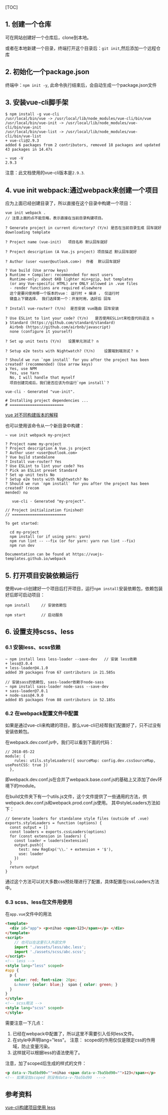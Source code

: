 [TOC]

## 1. 创建一个仓库

可在网站创建好一个仓库后，clone到本地。

或者在本地新建一个目录，终端打开这个目录后：`git init`,然后添加一个远程仓库

## 2.  初始化一个package.json

终端中：`npm init -y`, 此命令执行结束后，会自动生成一个package.json文件



## 3. 安装vue-cli脚手架

```
$ npm install -g vue-cli
/usr/local/bin/vue -> /usr/local/lib/node_modules/vue-cli/bin/vue
/usr/local/bin/vue-init -> /usr/local/lib/node_modules/vue-cli/bin/vue-init
/usr/local/bin/vue-list -> /usr/local/lib/node_modules/vue-cli/bin/vue-list
+ vue-cli@2.9.3
added 6 packages from 2 contributors, removed 18 packages and updated 43 packages in 14.47s

~ vue -V
2.9.3
```

注意：此文档使用的vue-cli版本是`2.9.3`.

## 4. vue init webpack:通过webpack来创建一个项目

应为上面已经创建目录了，所以直接在这个目录中构建一个项目：

```
vue init webpack .
// 注意上面的点不能忽略，表示直接在当前目录构建项目。

? Generate project in current directory? (Y/n) 是否在当前目录生成 回车就好
downloading template

? Project name (vue-init)	项目名称 默认回车就好

? Project description (A Vue.js project) 项目描述 默认回车就好

? Author (user <user@outlook.com>)	作者	默认回车就好

? Vue build (Use arrow keys)
❯ Runtime + Compiler: recommended for most users
  Runtime-only: about 6KB lighter min+gzip, but templates 
  (or any Vue-specific HTML) are ONLY allowed in .vue files 
  - render functions are required elsewhere
  这个是要问使用哪一个版本的vue： 运行时 + 编译 ， 仅运行时
  键盘上下键选择， 我们选择第一个：开发时用，选好后 回车
  
? Install vue-router? (Y/n)	 是否安装 vue路由 回车安装

? Use ESLint to lint your code? (Y/n)	是否使用ESLint来检查代码语法 n
❯ Standard (https://github.com/standard/standard)
  Airbnb (https://github.com/airbnb/javascript)
  none (configure it yourself)
  
? Set up unit tests (Y/n)	设置单元测试？ n

? Setup e2e tests with Nightwatch? (Y/n)	设置端到端测试？ n

? Should we run `npm install` for you after the project has been created? (recommended) (Use arrow keys)
❯ Yes, use NPM
  Yes, use Yarn
  No, I will handle that myself
  项目创建完成后，我们是否应该为你运行`npm install`？
  
vue-cli · Generated "vue-init".

# Installing project dependencies ...
# ========================
```

[vue 对不同构建版本的解释](https://cn.vuejs.org/v2/guide/installation.html#%E5%AF%B9%E4%B8%8D%E5%90%8C%E6%9E%84%E5%BB%BA%E7%89%88%E6%9C%AC%E7%9A%84%E8%A7%A3%E9%87%8A)



也可以使用该命令从一个新目录中构建：

```
~ vue init webpack my-project

? Project name my-project
? Project description A Vue.js project
? Author user <user@outlook.com>
? Vue build standalone
? Install vue-router? Yes
? Use ESLint to lint your code? Yes
? Pick an ESLint preset Standard
? Set up unit tests No
? Setup e2e tests with Nightwatch? No
? Should we run `npm install` for you after the project has been created? (recom
mended) no

   vue-cli · Generated "my-project".

// Project initialization finished!
// ========================

To get started:

  cd my-project
  npm install (or if using yarn: yarn)
  npm run lint -- --fix (or for yarn: yarn run lint --fix)
  npm run dev

Documentation can be found at https://vuejs-templates.github.io/webpack

```

## 5. 打开项目安装依赖运行

使用vue-cli创建好一个项目后打开项目，运行`npm install`安装依赖包，依赖包装好后即可启动项目：

```
npm install 	// 安装依赖包

npm start		// 启动服务
```

## 6. 设置支持scss、less

### 6.1 安装less、scss依赖

```
~ npm install less less-loader --save-dev	// 安装 less依赖
+ less@3.0.4
+ less-loader@4.1.0
added 39 packages from 67 contributors in 21.585s

// 安装sass的依赖包, sass-loader依赖于node-sass
~ npm install sass-loader node-sass --save-dev
+ sass-loader@7.0.1
+ node-sass@4.9.0
added 85 packages from 88 contributors in 52.185s
```

### 6.2 在webpack配置文件中配置

如果是通过vue-cli来构建的项目，那么vue-cli已经帮我们配置好了，只不过没有安装依赖包。

在webpack.dev.conf.js中，我们可以看到下面的代码：

```
// 2018-05-22
module: {
    rules: utils.styleLoaders({ sourceMap: config.dev.cssSourceMap, usePostCSS: true })
  },
```

即webpack.dev.conf.js在合并了webpack.base.conf.js的基础上又添加了dev环境下的module。

在build文件夹下有一个utils.js文件，这个文件提供了一些通用的方法，供webpack.dev.conf.js和webpack.prod.conf.js使用。 其中styleLoaders方法如下：

```
// Generate loaders for standalone style files (outside of .vue)
exports.styleLoaders = function (options) {
  const output = []
  const loaders = exports.cssLoaders(options)
  for (const extension in loaders) {
    const loader = loaders[extension]
    output.push({
      test: new RegExp('\\.' + extension + '$'),
      use: loader
    })
  }
  return output
}
```

通过这个方法可以对大多数css预处理进行了配置，具体配置在cssLoaders方法中。



### 6.3 scss、less在文件用使用

在`app.vue`文件中的用法

```html
<template>
  <div id="app"> <p>nihao <span>123</span></p> </div>
</template>
<script>
    // 也可以在这里引入外部文件
    import './assets/less/abc.less';	
    import './assets/scss/abc.scss';
</script>
<!-- less -->
<style lang="less" scoped>
#app {
  p {
    color: red; font-size: 20px;
    &:hover {color: blue;}  span { color: green; }
  }
}
</style>
<!-- scss用法 -->
<style lang="scss" scoped>
</style>
```

需要注意一下几点：

1. 已经在webpack中配置了，所以这里不需要引入任何less文件。
2. 在style中声明lang="less"。 注意： scoped的作用仅仅是限定css的作用域，防止变量污染。
3. 这样就可以根据less的语法使用了。

注意，加了scoped后生成的样式的文件：

```html
<p data-v-7ba5bd90="">nihao <span data-v-7ba5bd90="">123</span></p>
<!-- 如果没加scoped 则没有data-v-7ba5bd90  --->
```





## 参考资料

[vue-cli构建项目使用 less](http://www.cnblogs.com/zhuzhenwei918/p/6870340.html)

